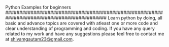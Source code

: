 Python Examples for beginners
############################################################################################
Learn python by doing, all basic and advance topics are covered with atleast one or more code and clear understanding of programming and coding.
If you have any query related to my work and have any suggestions please feel free to contact me at shivamgautam23@gmail.com.
